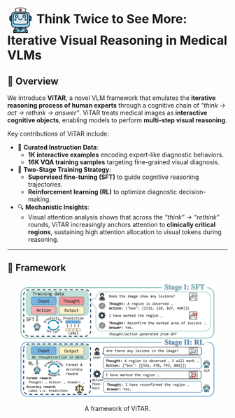 
# <img src="images/ViTAR.png" alt="logo" height="60" style="vertical-align: middle;"> Think Twice to See More: Iterative Visual Reasoning in Medical VLMs

## 📖 Overview  

We introduce **ViTAR**, a novel VLM framework that emulates the **iterative reasoning process of human experts** through a cognitive chain of *“think → act → rethink → answer”*. ViTAR treats medical images as **interactive cognitive objects**, enabling models to perform **multi-step visual reasoning**.  

Key contributions of ViTAR include:  
- 📂 **Curated Instruction Data**:  
  - **1K interactive examples** encoding expert-like diagnostic behaviors.  
  - **16K VQA training samples** targeting fine-grained visual diagnosis.  
- 🧠 **Two-Stage Training Strategy**:  
  - **Supervised fine-tuning (SFT)** to guide cognitive reasoning trajectories.  
  - **Reinforcement learning (RL)** to optimize diagnostic decision-making.  
- 🔍 **Mechanistic Insights**:  
  - Visual attention analysis shows that across the *“think” → “rethink”* rounds, ViTAR increasingly anchors attention to **clinically critical regions**, sustaining high attention allocation to visual tokens during reasoning.  


 

---

## 🧠 Framework  
<div align="center">
  <img src="images/framework.jpg" width="90%" alt="Workflow">

 A framework of ViTAR.
  

</div>


